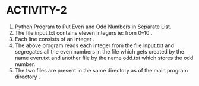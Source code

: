 # ACTIVITY-2
1. Python Program to Put Even and Odd Numbers in Separate List.
2. The file input.txt contains eleven integers ie: from 0–10 .
3. Each line consists of an integer . 
4. The above program reads each integer from the file input.txt and segregates all the even numbers in the file which gets created by the name even.txt and another file by the name odd.txt which stores the odd number. 
5. The two files are present in the same directory as of the main program directory .

